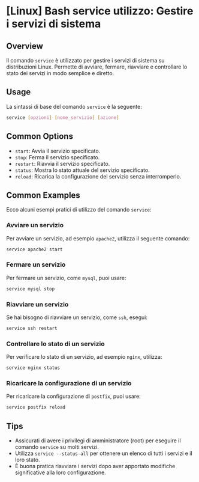 # [Linux] Bash service utilizzo: Gestire i servizi di sistema

## Overview
Il comando `service` è utilizzato per gestire i servizi di sistema su distribuzioni Linux. Permette di avviare, fermare, riavviare e controllare lo stato dei servizi in modo semplice e diretto.

## Usage
La sintassi di base del comando `service` è la seguente:

```bash
service [opzioni] [nome_servizio] [azione]
```

## Common Options
- `start`: Avvia il servizio specificato.
- `stop`: Ferma il servizio specificato.
- `restart`: Riavvia il servizio specificato.
- `status`: Mostra lo stato attuale del servizio specificato.
- `reload`: Ricarica la configurazione del servizio senza interromperlo.

## Common Examples
Ecco alcuni esempi pratici di utilizzo del comando `service`:

### Avviare un servizio
Per avviare un servizio, ad esempio `apache2`, utilizza il seguente comando:

```bash
service apache2 start
```

### Fermare un servizio
Per fermare un servizio, come `mysql`, puoi usare:

```bash
service mysql stop
```

### Riavviare un servizio
Se hai bisogno di riavviare un servizio, come `ssh`, esegui:

```bash
service ssh restart
```

### Controllare lo stato di un servizio
Per verificare lo stato di un servizio, ad esempio `nginx`, utilizza:

```bash
service nginx status
```

### Ricaricare la configurazione di un servizio
Per ricaricare la configurazione di `postfix`, puoi usare:

```bash
service postfix reload
```

## Tips
- Assicurati di avere i privilegi di amministratore (root) per eseguire il comando `service` su molti servizi.
- Utilizza `service --status-all` per ottenere un elenco di tutti i servizi e il loro stato.
- È buona pratica riavviare i servizi dopo aver apportato modifiche significative alla loro configurazione.